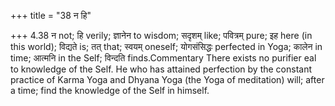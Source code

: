 +++
title = "38 न हि"

+++
4.38 न not; हि verily; ज्ञानेन to wisdom; सदृशम् like; पवित्रम् pure; इह
here (in this world); विद्यते is; तत् that; स्वयम् oneself; योगसंसिद्धः
perfected in Yoga; कालेन in time; आत्मनि in the Self; विन्दति
finds.Commentary There exists no purifier eal to knowledge of the Self.
He who has attained perfection by the constant practice of Karma Yoga
and Dhyana Yoga (the Yoga of meditation) will; after a time; find the
knowledge of the Self in himself.
